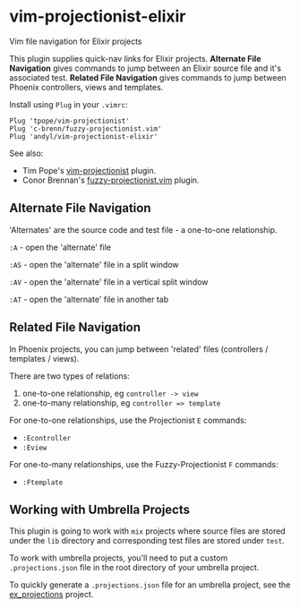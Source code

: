# vim-projectionist-elixir

Vim file navigation for Elixir projects 

This plugin supplies quick-nav links for Elixir projects.  **Alternate File
Navigation** gives commands to jump between an Elixir source file and it's
associated test.  **Related File Navigation** gives commands to jump between
Phoenix controllers, views and templates.

Install using `Plug` in your `.vimrc`:

    Plug 'tpope/vim-projectionist'
    Plug 'c-brenn/fuzzy-projectionist.vim'
    Plug 'andyl/vim-projectionist-elixir'

See also:
- Tim Pope's [vim-projectionist][l2] plugin.  
- Conor Brennan's [fuzzy-projectionist.vim][l3] plugin.

## Alternate File Navigation

'Alternates' are the source code and test file - a one-to-one relationship.

`:A` - open the 'alternate' file

`:AS` - open the 'alternate' file in a split window

`:AV` - open the 'alternate' file in a vertical split window

`:AT` - open the 'alternate' file in another tab

## Related File Navigation

In Phoenix projects, you can jump between 'related' files (controllers /
templates / views).

There are two types of relations:
1) one-to-one relationship, eg `controller -> view`
2) one-to-many relationship, eg `controller => template`

For one-to-one relationships, use the Projectionist `E` commands:

- `:Econtroller`
- `:Eview`

For one-to-many relationships, use the Fuzzy-Projectionist `F` commands:

- `:Ftemplate`

## Working with Umbrella Projects

This plugin is going to work with `mix` projects where source
files are stored under the `lib` directory and corresponding test
files are stored under `test`.  

To work with umbrella projects, you'll need to put a custom
`.projections.json` file in the root directory of your umbrella
project.

To quickly generate a `.projections.json` file for an umbrella
project, see the [ex_projections][l1] project.

[l1]: https://github.com/andyl/ex_projections
[l2]: https://github.com/tpope/vim-projectionist
[l3]: https://github.com/c-brenn/fuzzy-projectionist.vim
